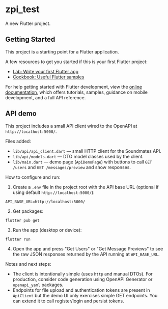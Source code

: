 # zpi_test

A new Flutter project.

## Getting Started

This project is a starting point for a Flutter application.

A few resources to get you started if this is your first Flutter project:

- [Lab: Write your first Flutter app](https://docs.flutter.dev/get-started/codelab)
- [Cookbook: Useful Flutter samples](https://docs.flutter.dev/cookbook)

For help getting started with Flutter development, view the
[online documentation](https://docs.flutter.dev/), which offers tutorials,
samples, guidance on mobile development, and a full API reference.

## API demo

This project includes a small API client wired to the OpenAPI at `http://localhost:5000/`.

Files added:
- `lib/api/api_client.dart` — small HTTP client for the Soundmates API.
- `lib/api/models.dart` — DTO model classes used by the client.
- `lib/main.dart` — demo page (`ApiDemoPage`) with buttons to call `GET /users` and `GET /messages/preview` and show responses.

How to configure and run:

1. Create a `.env` file in the project root with the API base URL (optional if using default `http://localhost:5000/`):

```
API_BASE_URL=http://localhost:5000/
```

2. Get packages:

```
flutter pub get
```

3. Run the app (desktop or device):

```
flutter run
```

4. Open the app and press "Get Users" or "Get Message Previews" to see the raw JSON responses returned by the API running at `API_BASE_URL`.

Notes and next steps:
- The client is intentionally simple (uses `http` and manual DTOs). For production, consider code generation using OpenAPI Generator or `openapi_yaml` packages.
- Endpoints for file upload and authentication tokens are present in `ApiClient` but the demo UI only exercises simple GET endpoints. You can extend it to call register/login and persist tokens.

